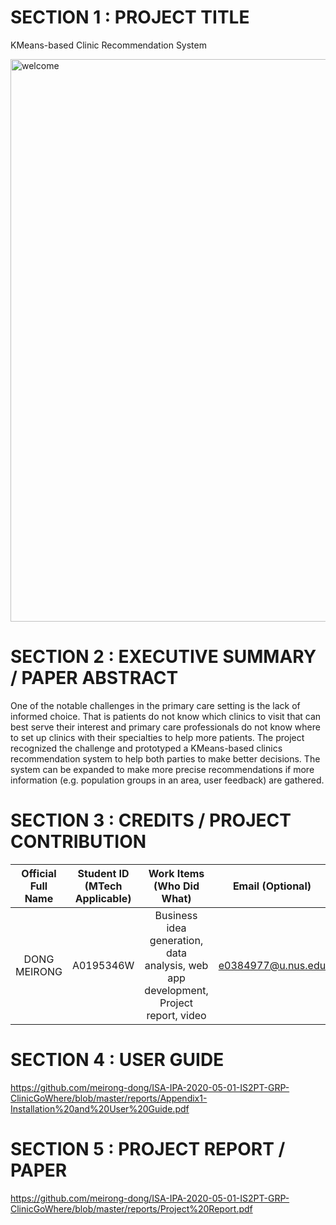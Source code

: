 # SECTION 1 : PROJECT TITLE
KMeans-based Clinic Recommendation System

<img width="900" alt="welcome" src="https://github.com/meirong-dong/ISA-IPA-2020-05-01-IS2PT-GRP-ClinicGoWhere/blob/master/reports/cover.jpg">

# SECTION 2 : EXECUTIVE SUMMARY / PAPER ABSTRACT
One of the notable challenges in the primary care setting is the lack of informed choice. That is patients do not know which clinics to visit that can best serve their interest and primary care professionals do not know where to set up clinics with their specialties to help more patients. The project recognized the challenge and prototyped a KMeans-based clinics recommendation system to help both parties to make better decisions. The system can be expanded to make more precise recommendations if more information (e.g. population groups in an area, user feedback) are gathered.

# SECTION 3 : CREDITS / PROJECT CONTRIBUTION
| Official Full Name | Student ID (MTech Applicable)| Work Items (Who Did What) | Email (Optional) |
| :---: | :---: | :---: | :---: |
| DONG MEIRONG | A0195346W | Business idea generation, data analysis, web app development, Project report, video| e0384977@u.nus.edu |

# SECTION 4 : USER GUIDE
https://github.com/meirong-dong/ISA-IPA-2020-05-01-IS2PT-GRP-ClinicGoWhere/blob/master/reports/Appendix1-Installation%20and%20User%20Guide.pdf

# SECTION 5 : PROJECT REPORT / PAPER
https://github.com/meirong-dong/ISA-IPA-2020-05-01-IS2PT-GRP-ClinicGoWhere/blob/master/reports/Project%20Report.pdf
